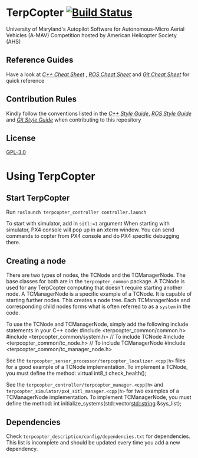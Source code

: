 # TerpCopter [![Build Status](https://travis-ci.org/UMD-AMAV/TerpCopter.svg?branch=master)](https://travis-ci.org/UMD-AMAV/TerpCopter)
University of Maryland's Autopilot Software for Autonomous-Micro Aerial Vehicles (A-MAV) Competition hosted by American Helicopter Society (AHS)

## Reference Guides

Have a look at [*C++ Cheat Sheet*](www.pa.msu.edu/~duxbury/courses/phy480/Cpp_refcard.pdf) , [*ROS Cheat Sheet*](https://mirror.umd.edu/roswiki/attachments/de/ROScheatsheet.pdf) and [*Git Cheat Sheet*](https://services.github.com/kit/downloads/github-git-cheat-sheet.pdf) for quick reference

## Contribution Rules

Kindly follow the conventions listed in the [*C++ Style Guide*](https://google.github.io/styleguide/cppguide.html), [*ROS Style Guide*](https://github.com/ethz-asl/ros_best_practices/wiki) and [*Git Style Guide*](https://github.com/agis-/git-style-guide/blob/master/README.md) when contributing to this repository

## License

[GPL-3.0](https://github.com/UMD-AMAV/TerpCopter/blob/master/LICENSE)

# Using TerpCopter

## Start TerpCopter
Run `roslaunch terpcopter_controller controller.launch`

To start with simulator, add in `sitl:=1` argument
When starting with simulator, PX4 console will pop up in an xterm
window. You can send commands to copter from PX4 console and do
PX4 specific debugging there.

## Creating a node
There are two types of nodes, the TCNode and the TCManagerNode.
The base classes for both are in the `terpcopter_common` package.
A TCNode is used for any TerpCopter computing that doesn't require
starting another node. A TCManagerNode is a specific example of a
TCNode. It is capable of starting further nodes. This creates a
node tree. Each TCManagerNode and corresponding child nodes forms
what is often referred to as a `system` in the code.

To use the TCNode and TCManagerNode, simply add the following include
statements in your C++ code:
    #include <terpcopter_common/common.h>
    #include <terpcopter_common/system.h>
    // To include TCNode
    #include <terpcopter_common/tc_node.h>
    // To include TCManagerNode
    #include <terpcopter_common/tc_manager_node.h>

See the `terpcopter_sensor_processor/terpcopter_localizer.<cpp|h>`
files for a good example of a TCNode implementation. To implement a
TCNode, you must define the method:
    virtual int8_t check_health();

See the `terpcopter_controller/terpcopter_manager.<cpp|h>` and
`terpcopter_simulator/px4_sitl_manager.<cpp|h>` for two examples
of a TCManagerNode implementation. To implement TCManagerNode, you
must define the method:
    int initialize_systems(std::vector<std::string> &sys_list);

## Dependencies
Check `terpcopter_description/config/dependencies.txt` for
dependencies. This list is incomplete and should be updated every time
you add a new dependency.

